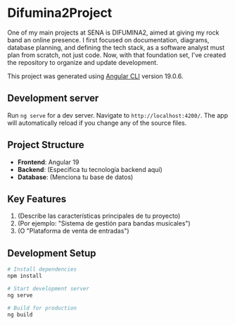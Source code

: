 # Difumina2Project

One of my main projects at SENA is DIFUMINA2, aimed at giving my rock band an online presence. I first focused on documentation, diagrams, database planning, and defining the tech stack, as a software analyst must plan from scratch, not just code. Now, with that foundation set, I've created the repository to organize and update development.

This project was generated using [Angular CLI](https://github.com/angular/angular-cli) version 19.0.6.

## Development server

Run `ng serve` for a dev server. Navigate to `http://localhost:4200/`. The app will automatically reload if you change any of the source files.

## Project Structure

- **Frontend**: Angular 19
- **Backend**: (Especifica tu tecnología backend aquí)
- **Database**: (Menciona tu base de datos)

## Key Features

1. (Describe las características principales de tu proyecto)
2. (Por ejemplo: "Sistema de gestión para bandas musicales")
3. (O "Plataforma de venta de entradas")

## Development Setup

```bash
# Install dependencies
npm install

# Start development server
ng serve

# Build for production
ng build

